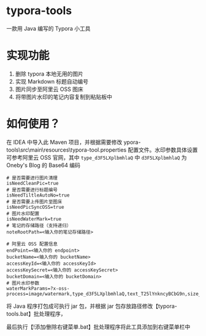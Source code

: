 # typora-tools

一款用 Java 编写的 Typora 小工具

# 实现功能

1. 删除 typora 本地无用的图片
2. 实现 Markdown 标题自动编号
3. 图片同步至阿里云 OSS 图床
4. 将带图片水印的笔记内容复制到粘贴板中

# 如何使用？

在 IDEA 中导入此 Maven 项目，并根据需要修改 ypora-tools\src\main\resources\typora-tool.properties 配置文件。水印参数具体设置可参考阿里云 OSS 官网，其中 `type_d3F5LXplbmhlaQ` 中 `d3F5LXplbmhlaQ` 为 Oneby's Blog 的 Base64 编码

```properties
# 是否需要进行图片清理
isNeedCleanPic=true
# 是否需要进行标题编号
isNeedTiltleAutoNo=true
# 是否需要上传图片至图床
isNeedPicSyncOSS=true
# 图片水印配置
isNeedWaterMark=true
# 笔记的存储路径（支持递归）
noteRootPath=<输入你的笔记存储路径>

# 阿里云 OSS 配置信息
endPoint=<输入你的 endpoint>
bucketName=<输入你的 bucketName>
accessKeyId=<输入你的 accessKeyId>
accessKeySecret=<输入你的 accessKeySecret>
bucketDomain=<输入你的 bucketDomain>
# 图片水印参数
waterMarkParams=?x-oss-process=image/watermark,type_d3F5LXplbmhlaQ,text_T25lYnkncyBCbG9n,size_20,g_center,color_FFFFFF,shadow_100,t_100,g_se,x_15,y_15
```

将 Java 程序打包成可执行 jar 包，并根据 jar 包存放路径修改【typora-tools.bat】批处理程序，

最后执行【!添加∕删除右键菜单.bat】批处理程序将此工具添加到右键菜单栏中

